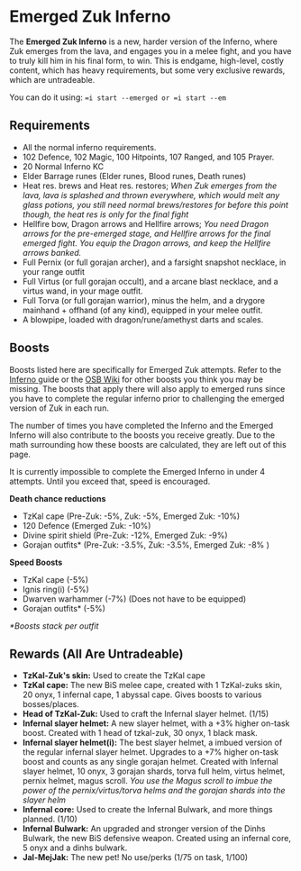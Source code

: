 # Emerged Zuk Inferno

The **Emerged Zuk Inferno** is a new, harder version of the Inferno, where Zuk emerges from the lava, and engages you in a melee fight, and you have to truly kill him in his final form, to win. This is endgame, high-level, costly content, which has heavy requirements, but some very exclusive rewards, which are untradeable.



You can do it using: `=i start --emerged or =i start --em`

## Requirements

* All the normal inferno requirements.
* 102 Defence, 102 Magic, 100 Hitpoints, 107 Ranged, and 105 Prayer.
* 20 Normal Inferno KC
* Elder Barrage runes (Elder runes, Blood runes, Death runes)
* Heat res. brews and Heat res. restores; _When Zuk emerges from the lava, lava is splashed and thrown everywhere, which would melt any glass potions, you still need normal brews/restores for before this point though, the heat res is only for the final fight_
* Hellfire bow, Dragon arrows and Hellfire arrows; _You need Dragon arrows for the pre-emerged stage, and Hellfire arrows for the final emerged fight. You equip the Dragon arrows, and keep the Hellfire arrows banked._
* Full Pernix (or full gorajan archer), and a farsight snapshot necklace, in your range outfit
* Full Virtus (or full gorajan occult), and a arcane blast necklace, and a virtus wand, in your mage outfit.
* Full Torva (or full gorajan warrior), minus the helm, and a drygore mainhand + offhand (of any kind), equipped in your melee outfit.
* A blowpipe, loaded with dragon/rune/amethyst darts and scales.

## Boosts

Boosts listed here are specifically for Emerged Zuk attempts. Refer to the [Inferno ](inferno.md#bso-specific-boosts)guide or the [OSB Wiki](https://wiki.oldschool.gg/bosses/inferno) for other boosts you think you may be missing. The boosts that apply there will also apply to emerged runs since you have to complete the regular inferno prior to challenging the emerged version of Zuk in each run.

The number of times you have completed the Inferno and the Emerged Inferno will also contribute to the boosts you receive greatly. Due to the math surrounding how these boosts are calculated, they are left out of this page.

It is currently impossible to complete the Emerged Inferno in under 4 attempts. Until you exceed that, speed is encouraged.

**Death chance reductions**

* TzKal cape (Pre-Zuk: -5%, Zuk: -5%, Emerged Zuk: -10%)
* 120 Defence (Emerged Zuk: -10%)
* Divine spirit shield (Pre-Zuk: -12%, Emerged Zuk: -9%)
* Gorajan outfits\* (Pre-Zuk: -3.5%, Zuk: -3.5%, Emerged Zuk: -8% )

**Speed Boosts**

* TzKal cape (-5%)
* Ignis ring(i) (-5%)
* Dwarven warhammer (-7%) (Does not have to be equipped)
* Gorajan outfits\* (-5%)

_\*Boosts stack per outfit_

## **Rewards (All Are Untradeable)**

* **TzKal-Zuk's skin:** Used to create the TzKal cape
* **TzKal cape:** The new BiS melee cape, created with 1 TzKal-zuks skin, 20 onyx, 1 infernal cape, 1 abyssal cape. Gives boosts to various bosses/places.
* **Head of TzKal-Zuk:** Used to craft the Infernal slayer helmet. (1/15)
* **Infernal slayer helmet:** A new slayer helmet, with a +3% higher on-task boost. Created with 1 head of tzkal-zuk, 30 onyx, 1 black mask.&#x20;
* **Infernal slayer helmet(i):** The best slayer helmet, a imbued version of the regular infernal slayer helmet. Upgrades to a +7% higher on-task boost and counts as any single gorajan helmet. Created with Infernal slayer helmet, 10 onyx, 3 gorajan shards, torva full helm, virtus helmet, pernix helmet, magus scroll. _You use the Magus scroll to imbue the power of the pernix/virtus/torva helms and the gorajan shards into the slayer helm_
* **Infernal core:** Used to create the Infernal Bulwark, and more things planned. (1/10)
* **Infernal Bulwark:** An upgraded and stronger version of the Dinhs Bulwark, the new BiS defensive weapon. Created using an infernal core, 5 onyx and a dinhs bulwark.&#x20;
* **Jal-MejJak:** The new pet! No use/perks (1/75 on task, 1/100)

